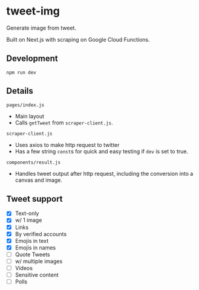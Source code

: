 # tweet-img
 
Generate image from tweet.

Built on Next.js with scraping on Google Cloud Functions.

## Development
```
npm run dev
```
## Details
`pages/index.js`
- Main layout
- Calls `getTweet` from `scraper-client.js`.

`scraper-client.js`
- Uses axios to make http request to twitter
- Has a few string `const`s for quick and easy testing if `dev` is set to true.

`components/result.js`
- Handles tweet output after http request, including the conversion into a canvas and image.

## Tweet support
- [x] Text-only
- [x] w/ 1 image
- [x] Links
- [x] By verified accounts
- [x] Emojis in text
- [x] Emojis in names
- [ ] Quote Tweets
- [ ] w/ multiple images
- [ ] Videos
- [ ] Sensitive content
- [ ] Polls
